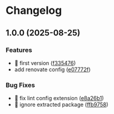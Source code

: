 # Changelog

## 1.0.0 (2025-08-25)


### Features

* :rocket: first version ([f335476](https://github.com/certible/jitsi-aws-cdk/commit/f33547687893d2509cabb611a12844ed86a804f0))
* add renovate config ([e07772f](https://github.com/certible/jitsi-aws-cdk/commit/e07772f256573ddee2f3742d24cc77022a333e0c))


### Bug Fixes

* :bug: fix lint config extension ([e8a26b1](https://github.com/certible/jitsi-aws-cdk/commit/e8a26b16ed6500ffb570e40bcd67b32320f50929))
* :see_no_evil: ignore extracted package ([ffb9758](https://github.com/certible/jitsi-aws-cdk/commit/ffb9758c57f31cd3b5b97d484b2595b316585e09))

